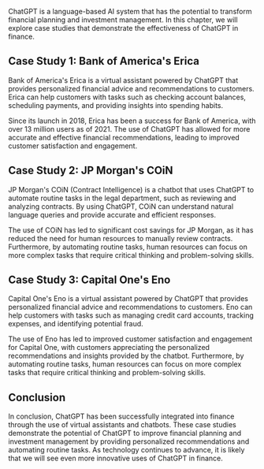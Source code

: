 

ChatGPT is a language-based AI system that has the potential to transform financial planning and investment management. In this chapter, we will explore case studies that demonstrate the effectiveness of ChatGPT in finance.

Case Study 1: Bank of America's Erica
-------------------------------------

Bank of America's Erica is a virtual assistant powered by ChatGPT that provides personalized financial advice and recommendations to customers. Erica can help customers with tasks such as checking account balances, scheduling payments, and providing insights into spending habits.

Since its launch in 2018, Erica has been a success for Bank of America, with over 13 million users as of 2021. The use of ChatGPT has allowed for more accurate and effective financial recommendations, leading to improved customer satisfaction and engagement.

Case Study 2: JP Morgan's COiN
------------------------------

JP Morgan's COiN (Contract Intelligence) is a chatbot that uses ChatGPT to automate routine tasks in the legal department, such as reviewing and analyzing contracts. By using ChatGPT, COiN can understand natural language queries and provide accurate and efficient responses.

The use of COiN has led to significant cost savings for JP Morgan, as it has reduced the need for human resources to manually review contracts. Furthermore, by automating routine tasks, human resources can focus on more complex tasks that require critical thinking and problem-solving skills.

Case Study 3: Capital One's Eno
-------------------------------

Capital One's Eno is a virtual assistant powered by ChatGPT that provides personalized financial advice and recommendations to customers. Eno can help customers with tasks such as managing credit card accounts, tracking expenses, and identifying potential fraud.

The use of Eno has led to improved customer satisfaction and engagement for Capital One, with customers appreciating the personalized recommendations and insights provided by the chatbot. Furthermore, by automating routine tasks, human resources can focus on more complex tasks that require critical thinking and problem-solving skills.

Conclusion
----------

In conclusion, ChatGPT has been successfully integrated into finance through the use of virtual assistants and chatbots. These case studies demonstrate the potential of ChatGPT to improve financial planning and investment management by providing personalized recommendations and automating routine tasks. As technology continues to advance, it is likely that we will see even more innovative uses of ChatGPT in finance.
